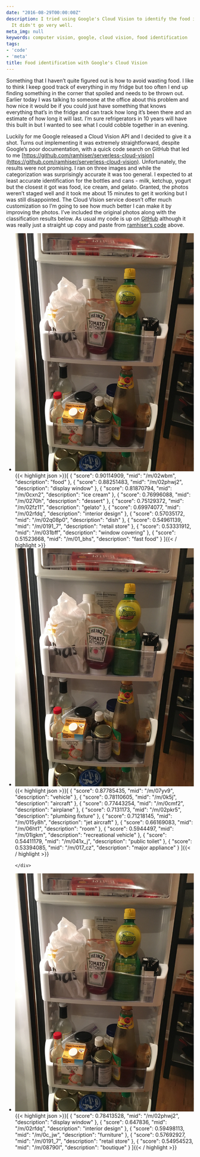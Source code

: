 ```yaml
---
date: "2016-08-29T00:00:00Z"
description: I tried using Google's Cloud Vision to identify the food in my fridge.
  It didn't go very well.
meta_img: null
keywords: computer vision, google, cloud vision, food identification
tags:
- 'code'
- 'meta'
title: Food identification with Google's Cloud Vision
---
```


Something that I haven’t quite figured out is how to avoid wasting food. I like to think I keep good track of everything in my fridge but too often I end up finding something in the corner that spoiled and needs to be thrown out. Earlier today I was talking to someone at the office about this problem and how nice it would be if you could just have something that knows everything that’s in the fridge and can track how long it’s been there and an estimate of how long it will last. I’m sure refrigerators in 10 years will have this built in but I wanted to see what I could cobble together in an evening.

Luckily for me Google released a Cloud Vision API and I decided to give it a shot. Turns out implementing it was extremely straightforward, despite Google’s poor documentation, with a quick code search on GitHub that led to me [https://github.com/ramhiser/serverless-cloud-vision](https://github.com/ramhiser/serverless-cloud-vision). Unfortunately, the results were not promising. I ran on three images and while the categorization was surprisingly accurate it was too general. I expected to at least accurate identification for the bottles and cans - milk, ketchup, yogurt but the closest it got was food, ice cream, and gelato. Granted, the photos weren’t staged well and it took me about 15 minutes to get it working but I was still disappointed. The Cloud VIsion service doesn’t offer much customization so I’m going to see how much better I can make it by improving the photos. I’ve included the original photos along with the classification results below. As usual my code is up on [GitHub](https://github.com/dangoldin/fridge-vision) although it was really just a straight up copy and paste from [ramhiser’s code](https://github.com/ramhiser/serverless-cloud-vision) above.


<ul class="thumbnails">
  <li class="span8">
    <div class="thumbnail">
      <img src="/image/fridge-3.jpg" alt="Fridge 3" data-width="600" data-height="800" data-layout="responsive" />
      {{< highlight json >}}[
        {
          "score": 0.90114909,
          "mid": "/m/02wbm",
          "description": "food"
        },
        {
          "score": 0.88251483,
          "mid": "/m/02phwj2",
          "description": "display window"
        },
        {
          "score": 0.81870794,
          "mid": "/m/0cxn2",
          "description": "ice cream"
        },
        {
          "score": 0.76996088,
          "mid": "/m/0270h",
          "description": "dessert"
        },
        {
          "score": 0.75129372,
          "mid": "/m/02fz11",
          "description": "gelato"
        },
        {
          "score": 0.69974077,
          "mid": "/m/02rfdq",
          "description": "interior design"
        },
        {
          "score": 0.57035172,
          "mid": "/m/02q08p0",
          "description": "dish"
        },
        {
          "score": 0.54961139,
          "mid": "/m/0191_7",
          "description": "retail store"
        },
        {
          "score": 0.53331912,
          "mid": "/m/031bff",
          "description": "window covering"
        },
        {
          "score": 0.51523668,
          "mid": "/m/01_bhs",
          "description": "fast food"
        }
      ]{{< / highlight >}}
    </div>
  </li>

  <li class="span8">
    <div class="thumbnail">
      <img src="/image/fridge-3.jpg" alt="Fridge 3" data-width="600" data-height="800" data-layout="responsive" />
      {{< highlight json >}}[
        {
          "score": 0.87785435,
          "mid": "/m/07yv9",
          "description": "vehicle"
        },
        {
          "score": 0.78110605,
          "mid": "/m/0k5j",
          "description": "aircraft"
        },
        {
          "score": 0.77443254,
          "mid": "/m/0cmf2",
          "description": "airplane"
        },
        {
          "score": 0.7131173,
          "mid": "/m/02pkr5",
          "description": "plumbing fixture"
        },
        {
          "score": 0.71218145,
          "mid": "/m/015y8h",
          "description": "jet aircraft"
        },
        {
          "score": 0.66169083,
          "mid": "/m/06ht1",
          "description": "room"
        },
        {
          "score": 0.5944497,
          "mid": "/m/01lgkm",
          "description": "recreational vehicle"
        },
        {
          "score": 0.54411179,
          "mid": "/m/041x_j",
          "description": "public toilet"
        },
        {
          "score": 0.53394085,
          "mid": "/m/017_cz",
          "description": "major appliance"
        }
      ]{{< / highlight >}}

    </div>
  </li>

  <li class="span8">
    <div class="thumbnail">
      <img src="/image/fridge-3.jpg" alt="Fridge 3" data-width="600" data-height="800" data-layout="responsive" />
      {{< highlight json >}}[
        {
          "score": 0.78413528,
          "mid": "/m/02phwj2",
          "description": "display window"
        },
        {
          "score": 0.647836,
          "mid": "/m/02rfdq",
          "description": "interior design"
        },
        {
          "score": 0.59498113,
          "mid": "/m/0c_jw",
          "description": "furniture"
        },
        {
          "score": 0.57692927,
          "mid": "/m/0191_7",
          "description": "retail store"
        },
        {
          "score": 0.54954523,
          "mid": "/m/08790l",
          "description": "boutique"
        }
      ]{{< / highlight >}}
    </div>
  </li>
</ul>
